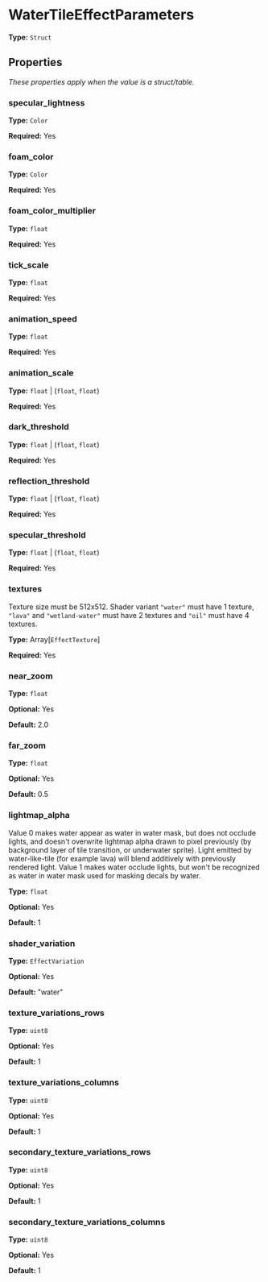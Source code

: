 # WaterTileEffectParameters

**Type:** `Struct`

## Properties

*These properties apply when the value is a struct/table.*

### specular_lightness

**Type:** `Color`

**Required:** Yes

### foam_color

**Type:** `Color`

**Required:** Yes

### foam_color_multiplier

**Type:** `float`

**Required:** Yes

### tick_scale

**Type:** `float`

**Required:** Yes

### animation_speed

**Type:** `float`

**Required:** Yes

### animation_scale

**Type:** `float` | (`float`, `float`)

**Required:** Yes

### dark_threshold

**Type:** `float` | (`float`, `float`)

**Required:** Yes

### reflection_threshold

**Type:** `float` | (`float`, `float`)

**Required:** Yes

### specular_threshold

**Type:** `float` | (`float`, `float`)

**Required:** Yes

### textures

Texture size must be 512x512. Shader variant `"water"` must have 1 texture, `"lava"` and `"wetland-water"` must have 2 textures and `"oil"` must have 4 textures.

**Type:** Array[`EffectTexture`]

**Required:** Yes

### near_zoom

**Type:** `float`

**Optional:** Yes

**Default:** 2.0

### far_zoom

**Type:** `float`

**Optional:** Yes

**Default:** 0.5

### lightmap_alpha

Value 0 makes water appear as water in water mask, but does not occlude lights, and doesn't overwrite lightmap alpha drawn to pixel previously (by background layer of tile transition, or underwater sprite). Light emitted by water-like-tile (for example lava) will blend additively with previously rendered light. Value 1 makes water occlude lights, but won't be recognized as water in water mask used for masking decals by water.

**Type:** `float`

**Optional:** Yes

**Default:** 1

### shader_variation

**Type:** `EffectVariation`

**Optional:** Yes

**Default:** "water"

### texture_variations_rows

**Type:** `uint8`

**Optional:** Yes

**Default:** 1

### texture_variations_columns

**Type:** `uint8`

**Optional:** Yes

**Default:** 1

### secondary_texture_variations_rows

**Type:** `uint8`

**Optional:** Yes

**Default:** 1

### secondary_texture_variations_columns

**Type:** `uint8`

**Optional:** Yes

**Default:** 1

